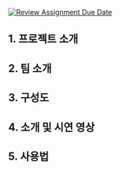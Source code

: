 [![Review Assignment Due Date](https://classroom.github.com/assets/deadline-readme-button-24ddc0f5d75046c5622901739e7c5dd533143b0c8e959d652212380cedb1ea36.svg)](https://classroom.github.com/a/fnZ3vxy8)
## 1. 프로젝트 소개
## 2. 팀 소개
## 3. 구성도
## 4. 소개 및 시연 영상
## 5. 사용법
